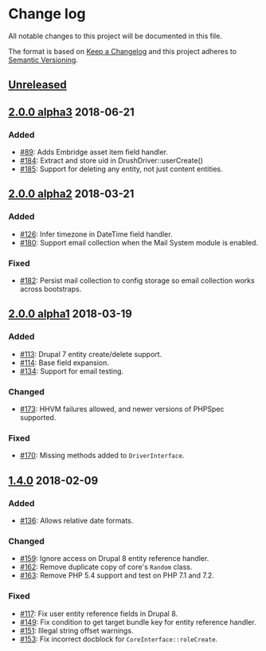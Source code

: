 # Change log

All notable changes to this project will be documented in this file.

The format is based on [Keep a Changelog](http://keepachangelog.com/)
and this project adheres to [Semantic Versioning](http://semver.org/).

## [Unreleased]
## [2.0.0 alpha3] 2018-06-21
### Added
  * [#89](https://github.com/jhedstrom/DrupalDriver/pull/89): Adds Embridge asset
    item field handler.
  * [#184](https://github.com/jhedstrom/DrupalDriver/pull/184): Extract and store
    uid in DrushDriver::userCreate()
  * [#185](https://github.com/jhedstrom/DrupalDriver/pull/185): Support for
    deleting any entity, not just content entities.
## [2.0.0 alpha2] 2018-03-21
### Added
  * [#126](https://github.com/jhedstrom/DrupalDriver/pull/126): Infer timezone
    in DateTime field handler.
  * [#180](https://github.com/jhedstrom/DrupalDriver/pull/180): Support email
    collection when the Mail System module is enabled.
### Fixed
  * [#182](https://github.com/jhedstrom/DrupalDriver/pull/182): Persist mail
    collection to config storage so email collection works across bootstraps.

## [2.0.0 alpha1] 2018-03-19
### Added
  * [#113](https://github.com/jhedstrom/DrupalDriver/pull/113): Drupal 7 entity
    create/delete support.
  * [#114](https://github.com/jhedstrom/DrupalDriver/pull/114): Base field
    expansion.
  * [#134](https://github.com/jhedstrom/DrupalDriver/pull/134): Support for
    email testing.
### Changed
  * [#173](https://github.com/jhedstrom/DrupalDriver/pull/173): HHVM failures
    allowed, and newer versions of PHPSpec supported.
### Fixed
  * [#170](https://github.com/jhedstrom/DrupalDriver/pull/170): Missing methods
    added to `DriverInterface`.

## [1.4.0] 2018-02-09
### Added
  * [#136](https://github.com/jhedstrom/DrupalDriver/pull/136): Allows relative
    date formats.
### Changed
  * [#159](https://github.com/jhedstrom/DrupalDriver/pull/159): Ignore access on
    Drupal 8 entity reference handler.
  * [#162](https://github.com/jhedstrom/DrupalDriver/pull/162): Remove duplicate
    copy of core's `Random` class.
  * [#163](https://github.com/jhedstrom/DrupalDriver/pull/163): Remove PHP 5.4
    support and test on PHP 7.1 and 7.2.
### Fixed
  * [#117](https://github.com/jhedstrom/DrupalDriver/pull/117): Fix user entity
    reference fields in Drupal 8.
  * [#149](https://github.com/jhedstrom/DrupalDriver/pull/149): Fix condition to
    get target bundle key for entity reference handler.
  * [#151](https://github.com/jhedstrom/DrupalDriver/pull/151): Illegal string
    offset warnings.
  * [#153](https://github.com/jhedstrom/DrupalDriver/pull/153): Fix incorrect
    docblock for `CoreInterface::roleCreate`.


[Unreleased]: https://github.com/jhedstrom/DrupalDriver/compare/v2.0.0-alpha3...HEAD
[2.0.0 alpha3]: https://github.com/jhedstrom/DrupalDriver/compare/v2.0.0-alpha2...v2.0.0-alpha3
[2.0.0 alpha2]: https://github.com/jhedstrom/DrupalDriver/compare/v2.0.0-alpha1...v2.0.0-alpha2
[2.0.0 alpha1]: https://github.com/jhedstrom/DrupalDriver/compare/v1.4.0...v2.0.0-alpha1
[1.4.0]: https://github.com/jhedstrom/DrupalDriver/compare/v1.3.2...v1.4.0
